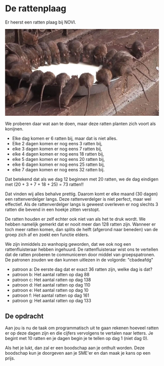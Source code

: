 # De rattenplaag

Er heerst een ratten plaag bij NOVI. 

![ratten](/assets/ratten.jpg)

We proberen daar wat aan te doen, maar deze ratten planten zich voort als konijnen.

- Elke dag komen er 6 ratten bij, maar dat is niet alles. 
- Elke 2 dagen komen er nog eens 3 ratten bij,
- elke 3 dagen komen er nog eens 7 ratten bij,
- elke 4 dagen komen er nog eens 18 ratten bij,
- elke 5 dagen komen er nog eens 20 ratten bij,
- elke 6 dagen komen er nog eens 25 ratten bij,
- elke 7 dagen komen er nog eens 32 ratten bij.

Dat betekend dat als we dag 12 beginnen met 20 ratten, 
we de dag eindigen met (20 + 3 + 7 + 18 + 25) = 73 ratten!!

Dat vinden wij alles behalve prettig. 
Daarom komt er elke maand (30 dagen) een rattenverdelger langs. 
Deze rattenverdelger is niet perfect, maar wel effectief. 
Als de rattenverdelger langs is geweest overleven er nog slechts 3 ratten 
die bevend in een hoekje zitten verstopt.

De ratten houden er zelf echter ook niet van als het te druk wordt. 
We hebben namelijk gemerkt dat er nooit meer dan 128 ratten zijn. 
Wanneer er toch meer ratten komen, 
dan splits de helft (afgerond naar beneden) van de groep zich af en zoekt een functie elders.

We zijn inmiddels zo wanhopig geworden, 
dat we ook nog een rattenfluisteraar hebben ingehuurd. 
De rattenfluisteraar wist ons te vertellen dat de ratten proberen te 
communiceren door middel van groepspatronen.
De patronen zouden we dan kunnen uitlezen in de volgorde: "cbadeafdg"


- patroon a: De eerste dag dat er exact 36 ratten zijn, welke dag is dat?
- patroon b: Het aantal ratten op dag 88
- patroon c: Het aantal ratten op dag 138
- patroon d: Het aantal ratten op dag 110
- patroon e: Het aantal ratten op dag 10
- patroon f: Het aantal ratten op dag 161
- patroon g: Het aantal ratten op dag 133

## De opdracht

Aan jou is nu de taak om programmatisch uit te gaan rekenen 
hoeveel ratten er op deze dagen zijn en die cijfers vervolgens te vertalen naar letters. 
Je begint met 10 ratten en je dagen begin je te tellen op dag 1 (niet dag 0).

Als het je lukt, dan zal er een boodschap aan je onthult worden. 
Deze boodschap kun je doorgeven aan je SME'er en dan maak je kans op een prijs.